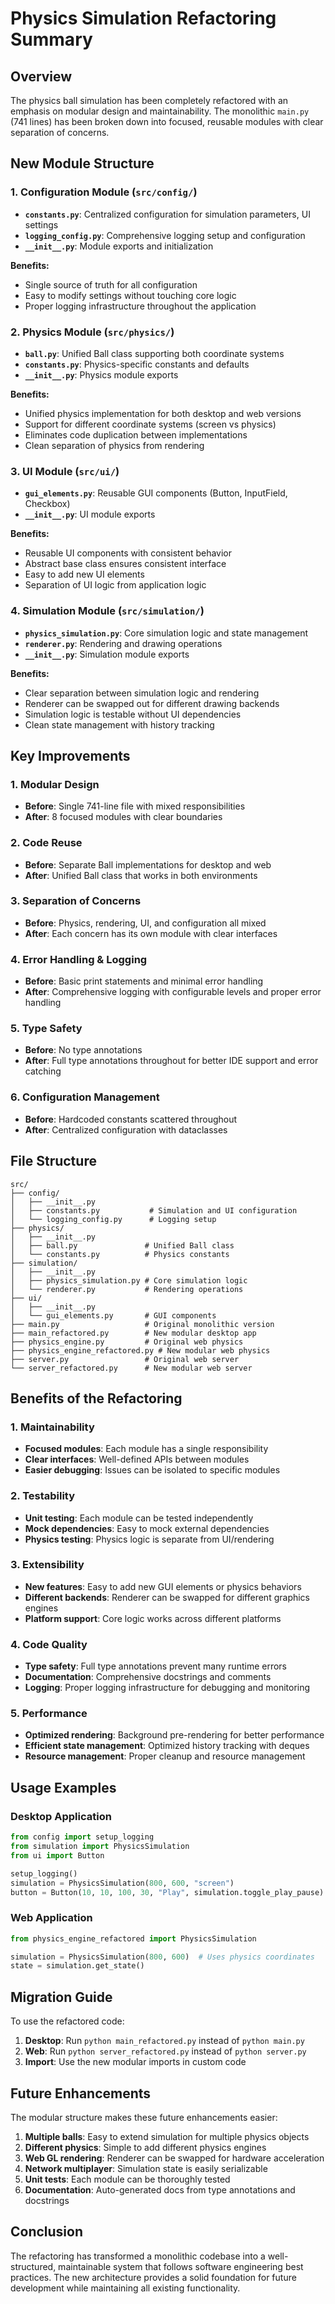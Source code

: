 # Physics Simulation Refactoring Summary

## Overview

The physics ball simulation has been completely refactored with an emphasis on modular design and maintainability. The monolithic `main.py` (741 lines) has been broken down into focused, reusable modules with clear separation of concerns.

## New Module Structure

### 1. Configuration Module (`src/config/`)
- **`constants.py`**: Centralized configuration for simulation parameters, UI settings
- **`logging_config.py`**: Comprehensive logging setup and configuration
- **`__init__.py`**: Module exports and initialization

**Benefits:**
- Single source of truth for all configuration
- Easy to modify settings without touching core logic
- Proper logging infrastructure throughout the application

### 2. Physics Module (`src/physics/`)
- **`ball.py`**: Unified Ball class supporting both coordinate systems
- **`constants.py`**: Physics-specific constants and defaults
- **`__init__.py`**: Physics module exports

**Benefits:**
- Unified physics implementation for both desktop and web versions
- Support for different coordinate systems (screen vs physics)
- Eliminates code duplication between implementations
- Clean separation of physics from rendering

### 3. UI Module (`src/ui/`)
- **`gui_elements.py`**: Reusable GUI components (Button, InputField, Checkbox)
- **`__init__.py`**: UI module exports

**Benefits:**
- Reusable UI components with consistent behavior
- Abstract base class ensures consistent interface
- Easy to add new UI elements
- Separation of UI logic from application logic

### 4. Simulation Module (`src/simulation/`)
- **`physics_simulation.py`**: Core simulation logic and state management
- **`renderer.py`**: Rendering and drawing operations
- **`__init__.py`**: Simulation module exports

**Benefits:**
- Clear separation between simulation logic and rendering
- Renderer can be swapped out for different drawing backends
- Simulation logic is testable without UI dependencies
- Clean state management with history tracking

## Key Improvements

### 1. Modular Design
- **Before**: Single 741-line file with mixed responsibilities
- **After**: 8 focused modules with clear boundaries

### 2. Code Reuse
- **Before**: Separate Ball implementations for desktop and web
- **After**: Unified Ball class that works in both environments

### 3. Separation of Concerns
- **Before**: Physics, rendering, UI, and configuration all mixed
- **After**: Each concern has its own module with clear interfaces

### 4. Error Handling & Logging
- **Before**: Basic print statements and minimal error handling
- **After**: Comprehensive logging with configurable levels and proper error handling

### 5. Type Safety
- **Before**: No type annotations
- **After**: Full type annotations throughout for better IDE support and error catching

### 6. Configuration Management
- **Before**: Hardcoded constants scattered throughout
- **After**: Centralized configuration with dataclasses

## File Structure

```
src/
├── config/
│   ├── __init__.py
│   ├── constants.py           # Simulation and UI configuration
│   └── logging_config.py      # Logging setup
├── physics/
│   ├── __init__.py
│   ├── ball.py               # Unified Ball class
│   └── constants.py          # Physics constants
├── simulation/
│   ├── __init__.py
│   ├── physics_simulation.py # Core simulation logic
│   └── renderer.py           # Rendering operations
├── ui/
│   ├── __init__.py
│   └── gui_elements.py       # GUI components
├── main.py                   # Original monolithic version
├── main_refactored.py        # New modular desktop app
├── physics_engine.py         # Original web physics
├── physics_engine_refactored.py # New modular web physics
├── server.py                 # Original web server
└── server_refactored.py      # New modular web server
```

## Benefits of the Refactoring

### 1. Maintainability
- **Focused modules**: Each module has a single responsibility
- **Clear interfaces**: Well-defined APIs between modules
- **Easier debugging**: Issues can be isolated to specific modules

### 2. Testability
- **Unit testing**: Each module can be tested independently
- **Mock dependencies**: Easy to mock external dependencies
- **Physics testing**: Physics logic is separate from UI/rendering

### 3. Extensibility
- **New features**: Easy to add new GUI elements or physics behaviors
- **Different backends**: Renderer can be swapped for different graphics engines
- **Platform support**: Core logic works across different platforms

### 4. Code Quality
- **Type safety**: Full type annotations prevent many runtime errors
- **Documentation**: Comprehensive docstrings and comments
- **Logging**: Proper logging infrastructure for debugging and monitoring

### 5. Performance
- **Optimized rendering**: Background pre-rendering for better performance
- **Efficient state management**: Optimized history tracking with deques
- **Resource management**: Proper cleanup and resource management

## Usage Examples

### Desktop Application
```python
from config import setup_logging
from simulation import PhysicsSimulation
from ui import Button

setup_logging()
simulation = PhysicsSimulation(800, 600, "screen")
button = Button(10, 10, 100, 30, "Play", simulation.toggle_play_pause)
```

### Web Application
```python
from physics_engine_refactored import PhysicsSimulation

simulation = PhysicsSimulation(800, 600)  # Uses physics coordinates
state = simulation.get_state()
```

## Migration Guide

To use the refactored code:

1. **Desktop**: Run `python main_refactored.py` instead of `python main.py`
2. **Web**: Run `python server_refactored.py` instead of `python server.py`
3. **Import**: Use the new modular imports in custom code

## Future Enhancements

The modular structure makes these future enhancements easier:

1. **Multiple balls**: Easy to extend simulation for multiple physics objects
2. **Different physics**: Simple to add different physics engines
3. **Web GL rendering**: Renderer can be swapped for hardware acceleration
4. **Network multiplayer**: Simulation state is easily serializable
5. **Unit tests**: Each module can be thoroughly tested
6. **Documentation**: Auto-generated docs from type annotations and docstrings

## Conclusion

The refactoring has transformed a monolithic codebase into a well-structured, maintainable system that follows software engineering best practices. The new architecture provides a solid foundation for future development while maintaining all existing functionality.